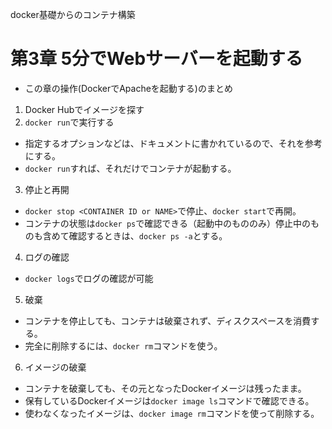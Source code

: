 docker基礎からのコンテナ構築

# 第3章 5分でWebサーバーを起動する
- この章の操作(DockerでApacheを起動する)のまとめ
1. Docker Hubでイメージを探す
2. `docker run`で実行する
  - 指定するオプションなどは、ドキュメントに書かれているので、それを参考にする。
  - `docker run`すれば、それだけでコンテナが起動する。
3. 停止と再開
  - `docker stop <CONTAINER ID or NAME>`で停止、`docker start`で再開。
  - コンテナの状態は`docker ps`で確認できる（起動中のもののみ）停止中のものも含めて確認するときは、`docker ps -a`とする。
4. ログの確認
  - `docker logs`でログの確認が可能
5. 破棄
  - コンテナを停止しても、コンテナは破棄されず、ディスクスペースを消費する。
  - 完全に削除するには、`docker rm`コマンドを使う。
6. イメージの破棄
  - コンテナを破棄しても、その元となったDockerイメージは残ったまま。
  - 保有しているDockerイメージは`docker image ls`コマンドで確認できる。
  - 使わなくなったイメージは、`docker image rm`コマンドを使って削除する。
